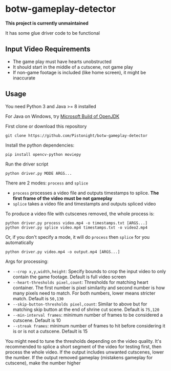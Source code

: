 # botw-gameplay-detector

**This project is currently unmaintained**

It has some glue driver code to be functional

## Input Video Requirements
- The game play must have hearts unobstructed
- It should start in the middle of a cutscene, not game play
- If non-game footage is included (like home screen), it might be inaccurate

## Usage
You need Python 3 and Java >= 8 installed

For Java on Windows, try [Microsoft Build of OpenJDK](https://learn.microsoft.com/en-us/java/openjdk/download)

First clone or download this repository
```
git clone https://github.com/Pistonight/botw-gameplay-detector
```

Install the python dependencies:
```
pip install opencv-python moviepy
```

Run the driver script
```
python driver.py MODE ARGS...
```

There are 2 modes: `process` and `splice`
- `process` processes a video file and outputs timestamps to splice. **The first frame of the video must be not gameplay**
- `splice` takes a video file and timestampts and outputs spliced video

To produce a video file with cutscenes removed, the whole process is:
```
python driver.py process video.mp4 -o timestamps.txt [ARGS...]
python driver.py splice video.mp4 timestamps.txt -o video2.mp4
```

Or, if you don't specify a mode, it will do `process` then `splice` for you automatically
```
python driver.py video.mp4 -o output.mp4 [ARGS...]
```


Args for processing:
- `--crop x,y,width,height`: Specify bounds to crop the input video to only contain the game footage.   Default is full video screen
- `--heart-thresholds pixel,count`: Thresholds for matching heart container.
  The first number is pixel similarity and second number is how many pixels need to match. For both numbers, lower means stricter match. Default is `50,130`
- `--skip-button-thresholds pixel,count`: Similar to above but for matching skip button at the end of shrine cut scene. Default is `75,120`
- `--min-interval frames`: minimum number of frames to be considered a cutscene. Default is 10
- `--streak frames`: minimum number of frames to hit before considering it is or is not
  a cutscene. Default is 15

You might need to tune the thresholds depending on the video quality.
It's recommended to splice a short segment of the video for testing first,
then process the whole video. If the output includes unwanted cutscenes, lower the number.
If the output removed gameplay (mistakens gameplay for cutscene), make the number higher